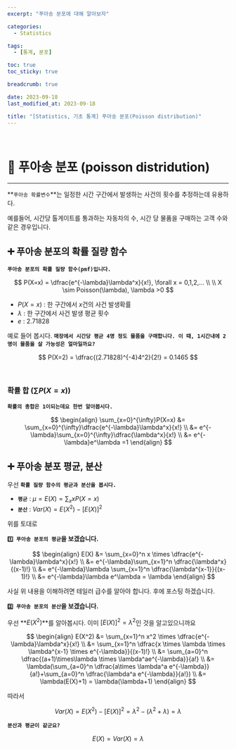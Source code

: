 ```yaml
---
excerpt: "푸아송 분포에 대해 알아보자"

categories:
  - Statistics

tags:
  - [통계, 분포]

toc: true
toc_sticky: true

breadcrumb: true

date: 2023-09-18
last_modified_at: 2023-09-18

title: "[Statistics, 기초 통계] 푸아송 분포(Poisson distribution)"
---
```

<br>

# 📌 푸아송 분포 (poisson distridution)
---

**`푸아송 확률변수`**는 일정한 시간 구간에서 발생하는 사건의 횟수를 추정하는데 유용하다.

예를들어, 시간당 톨게이트를 통과하는 자동차의 수, 시간 당 물품을 구매하는 고객 수와 같은 경우입니다.

## ➕ 푸아송 분포의 확률 질량 함수

**`푸아송 분포의 확률 질량 함수(pmf)입니다.`**

$$
P(X=x) = \dfrac{e^{-\lambda}\lambda^x}{x!}, \forall x = 0,1,2,...
\\
\\ X \sim Poisson(\lambda), \lambda >0
$$

- $P(X=x)$ : 한 구간에서 $x$건의 사건 발생확률
- $\lambda$ : 한 구간에서 사건 발생 평균 횟수
- $e$ : 2.71828
  
예로 들어 봅시다. **`매장에서 시간당 평균 4명 정도 물품을 구매합니다. 이 때, 1시간내에 2명이 물품을 살 가능성은 얼마일까요?`**

$$
P(X=2) = \dfrac{(2.71828)^{-4}4^2}{2!} = 0.1465
$$

<br>

### 확률 합 ($\sum P(X=x)$)

**`확률의 총합은 1이되는데요 한번 알아봅시다.`**

$$
\begin{align}
\sum_{x=0}^{\infty}P(X=x) &= \sum_{x=0}^{\infty}\dfrac{e^{-\lambda}\lambda^x}{x!}
\\ &= e^{-\lambda}\sum_{x=0}^{\infty}\dfrac{\lambda^x}{x!} 
\\ &= e^{-\lambda}e^\lambda =1
\end{align}
$$

## ➕ 푸아송 분포 평균, 분산

우선 **`확률 질량 함수의 평균과 분산을 봅시다.`**

- **`평균`** : $\mu = E(X) = \sum_x xP(X=x)$
- **`분산`** : $Var(X) = E(X^2)-[E(X)]^2$
  

위를 토대로

**`1️⃣ 푸아송 분포의 평균`을 보겠습니다.**

$$
\begin{align}
E(X) &= \sum_{x=0}^n x \times \dfrac{e^{-\lambda}\lambda^x}{x!}
\\ &= e^{-\lambda}\sum_{x=1}^n \dfrac{\lambda^x}{(x-1)!} 
\\ &= e^{-\lambda}\lambda \sum_{x=1}^n \dfrac{\lambda^{x-1}}{(x-1)!}
\\ &= e^{-\lambda}\lambda e^\lambda = \lambda
\end{align}
$$

사실 위 내용을 이해하려면 테일러 급수를 알아야 합니다. 후에 포스팅 하겠습니다.

**`2️⃣ 푸아송 분포의 분산`을 보겠습니다.**

우선 **$E(X^2)$**를 알아봅시다. 이미 $[E(X)]^2 = \lambda^2$인 것을 알고있으니까요

$$
\begin{align}
E(X^2) &= \sum_{x=1}^n x^2 \times \dfrac{e^{-\lambda}\lambda^x}{x!}
\\ &= \sum_{x=1}^n \dfrac{x \times \lambda \times \lambda^{x-1} \times e^{-\lambda}}{(x-1)!}
\\ &= \sum_{a=0}^n \dfrac{(a+1)\times\lambda \times \lambda^ae^{-\lambda}}{a!}
\\ &= \lambda(\sum_{a=0}^n \dfrac{a\times \lambda^a e^{-\lambda}}{a!}+\sum_{a=0}^n \dfrac{\lambda^a e^{-\lambda}}{a!})
\\ &= \lambda(E(X)+1) = \lambda(\lambda+1)
\end{align}
$$

따라서

$$
Var(X) = E(X^2)-[E(X)]^2 = \lambda^2-(\lambda^2+\lambda) = \lambda
$$

**`분산과 평균이 같군요?`**

$$
E(X)=Var(X)=\lambda
$$
